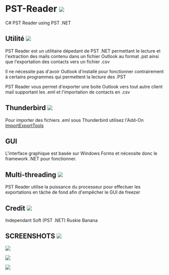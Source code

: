 # PST-Reader ![][outlook]
C# PST Reader using PST .NET

## Utilité ![][outlook]
[outlook]: http://icons.iconarchive.com/icons/ziggy19/microsoft-office-mac-tilt/32/Outlook-icon.png

PST Reader est un utilitaire dépedant de PST .NET permettant le lecture et l'extraction des mails contenu dans un fichier Outlook au format .pst ainsi que l'exportation des contacts vers un fichier .csv

Il ne nécessite pas d'avoir Outlook d'installé pour fonctionner contrairement à certains programmes qui permettent la lecture des .PST

PST Reader vous permet d'exporter une boite Outlook vers tout autre client mail supportant les .eml et l'importation de contacts en .csv

## Thunderbird ![][thunderbird]

[thunderbird]: http://icons.iconarchive.com/icons/carlosjj/mozilla/32/Thunderbird-icon.png

Pour importer des fichiers .eml sous Thunderbird utilisez l'Add-On [ImportExportTools](https://addons.mozilla.org/en-US/thunderbird/addon/importexporttools/ "Add-On")

## GUI
L'interface graphique est basée sur Windows Forms et nécessite donc le framework .NET pour fonctionner.

## Multi-threading ![][CPU]
[CPU]: http://icons.iconarchive.com/icons/3xhumed/tools-hardware-pack-4/32/CPU-Z-icon.png

PST Reader utilise la puissance du processeur pour effectuer les exportations en tâche de fond afin d'empêcher le GUI de freezer

## Credit ![][credit]
[credit]: http://icons.iconarchive.com/icons/blog-perfume/blogging/32/author-icon.png
Independant Soft (PST .NET)
Ruskie Banana


## SCREENSHOTS ![][screens]
[screens]: http://icons.iconarchive.com/icons/dakirby309/simply-styled/32/Screenshot-icon.png
![](http://i.imgur.com/j5pnAzK.png)

![](http://i.imgur.com/08gYaxU.png)

![](http://i.imgur.com/jDJp0mO.png)
